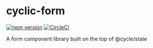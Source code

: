 # cyclic-form

[![npm version](https://badge.fury.io/js/cyclic-form.svg)](https://badge.fury.io/js/cyclic-form) [![CircleCI](https://circleci.com/gh/herp-inc/cyclic-form.svg?style=shield)](https://circleci.com/gh/herp-inc/cyclic-form)

A form component library built on the top of @cycle/state
